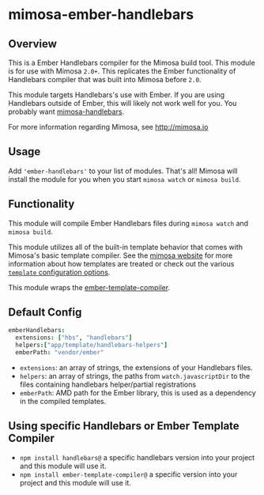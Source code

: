 mimosa-ember-handlebars
===========

## Overview

This is a Ember Handlebars compiler for the Mimosa build tool. This module is for use with Mimosa `2.0+`.  This replicates the Ember functionality of Handlebars compiler that was built into Mimosa before `2.0`.

This module targets Handlebars's use with Ember. If you are using Handlebars outside of Ember, this will likely not work well for you. You probably want [mimosa-handlebars](https://github.com/dbashford/mimosa-handlebars).

For more information regarding Mimosa, see http://mimosa.io

## Usage

Add `'ember-handlebars'` to your list of modules.  That's all!  Mimosa will install the module for you when you start `mimosa watch` or `mimosa build`.

## Functionality

This module will compile Ember Handlebars files during `mimosa watch` and `mimosa build`.

This module utilizes all of the built-in template behavior that comes with Mimosa's basic template compiler.  See the [mimosa website](http://mimosa.io/compilers.html#mt) for more information about how templates are treated or check out the various [`template` configuration options](http://mimosa.io/configuration.html#templates).

This module wraps the [ember-template-compiler](https://github.com/toranb/ember-template-compiler).

## Default Config

```coffeescript
emberHandlebars:
  extensions: ["hbs", "handlebars"]
  helpers:["app/template/handlebars-helpers"]
  emberPath: "vendor/ember"
```

* `extensions`: an array of strings, the extensions of your Handlebars files.
* `helpers`: an array of strings, the paths from `watch.javascriptDir` to the files containing handlebars helper/partial registrations
* `emberPath`: AMD path for the Ember library, this is used as a dependency in the compiled templates.

## Using specific Handlebars or Ember Template Compiler
* `npm install handlebars@` a specific handlebars version into your project and this module will use it.
* `npm install ember-template-compiler@` a specific version into your project and this module will use it.
